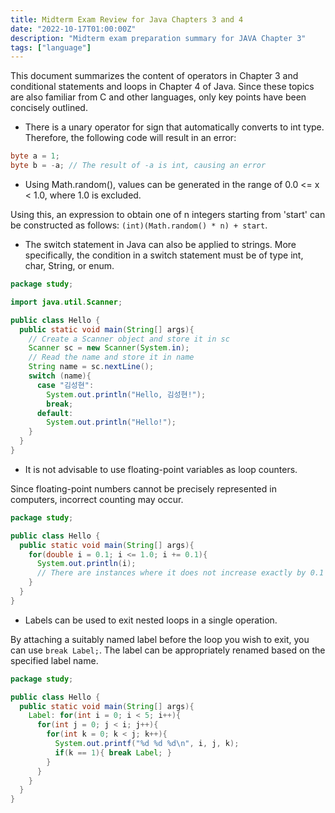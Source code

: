 ```yaml
---
title: Midterm Exam Review for Java Chapters 3 and 4
date: "2022-10-17T01:00:00Z"
description: "Midterm exam preparation summary for JAVA Chapter 3"
tags: ["language"]
---
```


This document summarizes the content of operators in Chapter 3 and conditional statements and loops in Chapter 4 of Java. Since these topics are also familiar from C and other languages, only key points have been concisely outlined.

- There is a unary operator for sign that automatically converts to int type. Therefore, the following code will result in an error:

```java
byte a = 1;
byte b = -a; // The result of -a is int, causing an error
```

- Using Math.random(), values can be generated in the range of 0.0 <= x < 1.0, where 1.0 is excluded.

Using this, an expression to obtain one of n integers starting from 'start' can be constructed as follows: `(int)(Math.random() * n) + start`.

- The switch statement in Java can also be applied to strings. More specifically, the condition in a switch statement must be of type int, char, String, or enum.

```java
package study;

import java.util.Scanner;

public class Hello {
  public static void main(String[] args){
    // Create a Scanner object and store it in sc
    Scanner sc = new Scanner(System.in);
    // Read the name and store it in name
    String name = sc.nextLine();
    switch (name){
      case "김성현":
        System.out.println("Hello, 김성현!");
        break;
      default:
        System.out.println("Hello!");
    }
  }
}
```

- It is not advisable to use floating-point variables as loop counters.

Since floating-point numbers cannot be precisely represented in computers, incorrect counting may occur.

```java
package study;

public class Hello {
  public static void main(String[] args){
    for(double i = 0.1; i <= 1.0; i += 0.1){
      System.out.println(i);
      // There are instances where it does not increase exactly by 0.1 intermittently, which may lead to unintended execution
    }
  }
}
```

- Labels can be used to exit nested loops in a single operation.

By attaching a suitably named label before the loop you wish to exit, you can use `break Label;`. The label can be appropriately renamed based on the specified label name.

```java
package study;

public class Hello {
  public static void main(String[] args){
    Label: for(int i = 0; i < 5; i++){
      for(int j = 0; j < i; j++){
        for(int k = 0; k < j; k++){
          System.out.printf("%d %d %d\n", i, j, k);
          if(k == 1){ break Label; }
        }
      }
    }
  }
}
```